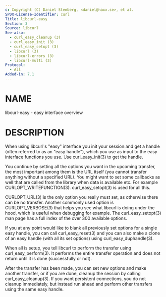 ```yaml
---
c: Copyright (C) Daniel Stenberg, <daniel@haxx.se>, et al.
SPDX-License-Identifier: curl
Title: libcurl-easy
Section: 3
Source: libcurl
See-also:
  - curl_easy_cleanup (3)
  - curl_easy_init (3)
  - curl_easy_setopt (3)
  - libcurl (3)
  - libcurl-errors (3)
  - libcurl-multi (3)
Protocol:
  - All
Added-in: 7.1
---
```


# NAME

libcurl-easy - easy interface overview

# DESCRIPTION

When using libcurl's "easy" interface you init your session and get a handle
(often referred to as an "easy handle"), which you use as input to the easy
interface functions you use. Use curl_easy_init(3) to get the handle.

You continue by setting all the options you want in the upcoming transfer, the
most important among them is the URL itself (you cannot transfer anything
without a specified URL). You might want to set some callbacks as well that
are called from the library when data is available etc. For example
CURLOPT_WRITEFUNCTION(3). curl_easy_setopt(3) is used for all this.

CURLOPT_URL(3) is the only option you really must set, as otherwise there can
be no transfer. Another commonly used option is CURLOPT_VERBOSE(3) that helps
you see what libcurl is doing under the hood, which is useful when debugging
for example. The curl_easy_setopt(3) man page has a full index of the over 300
available options.

If you at any point would like to blank all previously set options for a
single easy handle, you can call curl_easy_reset(3) and you can also make a
clone of an easy handle (with all its set options) using
curl_easy_duphandle(3).

When all is setup, you tell libcurl to perform the transfer using
curl_easy_perform(3). It performs the entire transfer operation and does not
return until it is done (successfully or not).

After the transfer has been made, you can set new options and make another
transfer, or if you are done, cleanup the session by calling
curl_easy_cleanup(3). If you want persistent connections, you do not cleanup
immediately, but instead run ahead and perform other transfers using the same
easy handle.
